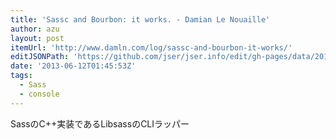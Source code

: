 ```yaml
---
title: 'Sassc and Bourbon: it works. - Damian Le Nouaille'
author: azu
layout: post
itemUrl: 'http://www.damln.com/log/sassc-and-bourbon-it-works/'
editJSONPath: 'https://github.com/jser/jser.info/edit/gh-pages/data/2013/06/index.json'
date: '2013-06-12T01:45:53Z'
tags:
  - Sass
  - console
---
```

SassのC++実装であるLibsassのCLIラッパー
